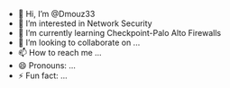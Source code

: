 - 👋 Hi, I’m @Dmouz33
- 👀 I’m interested in Network Security
- 🌱 I’m currently learning Checkpoint-Palo Alto Firewalls
- 💞️ I’m looking to collaborate on ...
- 📫 How to reach me ...
- 😄 Pronouns: ...
- ⚡ Fun fact: ...

<!---
Dmouz33/Dmouz33 is a ✨ special ✨ repository because its `README.md` (this file) appears on your GitHub profile.
You can click the Preview link to take a look at your changes.
--->
